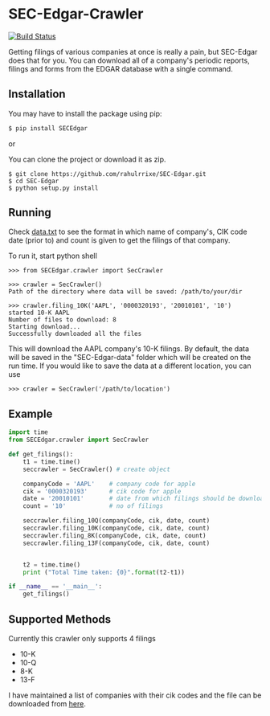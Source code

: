 SEC-Edgar-Crawler
=================

[![Build Status](https://travis-ci.com/coyo8/sec-edgar.svg?branch=master)](https://travis-ci.com/coyo8/sec-edgar)

Getting filings of various companies at once is really a pain, but SEC-Edgar does that for you. You can download all of a company's periodic reports, filings and forms from the EDGAR database with a single command.

Installation
------------

You may have to install the package using pip:
```bash
$ pip install SECEdgar
```
or

You can clone the project or download it as zip.
```
$ git clone https://github.com/rahulrrixe/SEC-Edgar.git  
$ cd SEC-Edgar  
$ python setup.py install
```

Running
-------

Check
[data.txt](https://github.com/rahulrrixe/SEC-Edgar/blob/master/SECEdgar/data.txt) to see the format in which name of company's, CIK code date (prior to) and count is given to get the filings of that company.

To run it, start python shell

```console
>>> from SECEdgar.crawler import SecCrawler

>>> crawler = SecCrawler()
Path of the directory where data will be saved: /path/to/your/dir

>>> crawler.filing_10K('AAPL', '0000320193', '20010101', '10')
started 10-K AAPL
Number of files to download: 8
Starting download...
Successfully downloaded all the files
```

This will download the AAPL company's 10-K filings. By default, the data will be saved in the "SEC-Edgar-data" folder which will be created on the run time. If you would like to save the data at a different location, you can use
```console
>>> crawler = SecCrawler('/path/to/location')
```

Example
-------

``` python
import time
from SECEdgar.crawler import SecCrawler

def get_filings():
    t1 = time.time()
    seccrawler = SecCrawler() # create object

    companyCode = 'AAPL'    # company code for apple
    cik = '0000320193'      # cik code for apple
    date = '20010101'       # date from which filings should be downloaded
    count = '10'            # no of filings

    seccrawler.filing_10Q(companyCode, cik, date, count)
    seccrawler.filing_10K(companyCode, cik, date, count)
    seccrawler.filing_8K(companyCode, cik, date, count)
    seccrawler.filing_13F(companyCode, cik, date, count)


    t2 = time.time()
    print ("Total Time taken: {0}".format(t2-t1))

if __name__ == '__main__':
    get_filings()
```

Supported Methods
-----------------

Currently this crawler only supports 4 filings

   -   10-K
   -   10-Q
   -   8-K
   -   13-F

I have maintained a list of companies with their cik codes and the file
can be downloaded from
[here](https://github.com/rahulrrixe/SEC-Edgar/blob/master/SECEdgar/companylist.txt).
